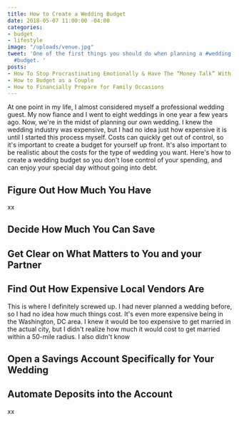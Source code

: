 ```yaml
---
title: How to Create a Wedding Budget
date: 2018-05-07 11:00:00 -04:00
categories:
- budget
- lifestyle
image: "/uploads/venue.jpg"
tweet: 'One of the first things you should do when planning a #wedding is create your
  #budget. '
posts:
- How To Stop Procrastinating Emotionally & Have The “Money Talk” With Your S.O.
- How to Budget as a Couple
- How to Financially Prepare for Family Occasions
---
```


At one point in my life, I almost considered myself a professional wedding guest. My now fiance and I went to eight weddings in one year a few years ago. Now, we're in the midst of planning our own wedding. I knew the wedding industry was expensive, but I had no idea just how expensive it is until I started this process myself. Costs can quickly get out of control, so it's important to create a budget for yourself up front. It's also important to be realistic about the costs for the type of wedding you want. Here's how to create a wedding budget so you don't lose control of your spending, and can enjoy your special day without going into debt.

## Figure Out How Much You Have

xx

## Decide How Much You Can Save

## Get Clear on What Matters to You and your Partner

## Find Out How Expensive Local Vendors Are

This is where I definitely screwed up. I had never planned a wedding before, so I had no idea how  much things cost. It's even more expensive being in the Washington, DC area. I knew it would be too expensive to get married in the actual city, but I didn't realize how much it would cost to get married within a 50-mile radius. I also didn't know 

## Open a Savings Account Specifically for Your Wedding

## Automate Deposits into the Account

xx

<script src="https://embeds.nerdwallet.com/embed.js" data-widget="savings-accounts" data-utm_campaign="bk_prod_savings-accounts"></script>